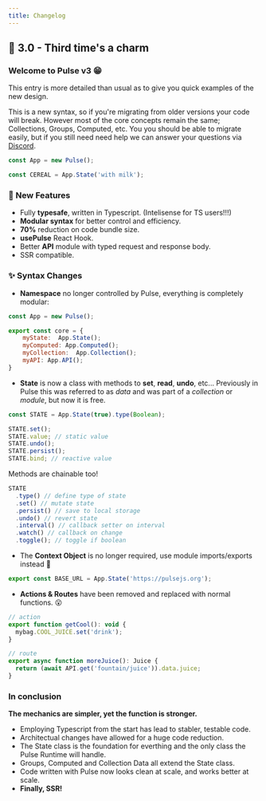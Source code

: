 ```yaml
---
title: Changelog
---
```


## :star2: 3.0 - Third time's a charm

### **Welcome to Pulse v3** :grin:

This entry is more detailed than usual as to give you quick examples of the new design.

This is a new syntax, so if you're migrating from older versions your code will break. However most of the core concepts remain the same; Collections, Groups, Computed, etc. You you should be able to migrate easily, but if you still need need help we can answer your questions via [Discord](https://discord.gg/2ranK7j).

```js
const App = new Pulse();

const CEREAL = App.State('with milk');
```

### :gem: New Features

- Fully **typesafe**, written in Typescript. (Intelisense for TS users!!!)
- **Modular syntax** for better control and efficiency.
- **70%** reduction on code bundle size.
- **usePulse** React Hook.
- Better **API** module with typed request and response body.
- SSR compatible.

### :sparkles: Syntax Changes

- **Namespace** no longer controlled by Pulse, everything is completely modular:

```js
const App = new Pulse();

export const core = {
    myState:  App.State();
    myComputed: App.Computed();
    myCollection:  App.Collection();
    myAPI: App.API();
}
```

- **State** is now a class with methods to **set**, **read**, **undo**, etc... Previously in Pulse this was referred to as _data_ and was part of a _collection_ or _module_, but now it is free.

```js
const STATE = App.State(true).type(Boolean);

STATE.set();
STATE.value; // static value
STATE.undo();
STATE.persist();
STATE.bind; // reactive value
```

Methods are chainable too!

```js
STATE
  .type() // define type of state
  .set() // mutate state
  .persist() // save to local storage
  .undo() // revert state
  .interval() // callback setter on interval
  .watch() // callback on change
  .toggle(); // toggle if boolean
```

- The **Context Object** is no longer required, use module imports/exports instead :tada:

```js
export const BASE_URL = App.State('https://pulsejs.org');
```

- **Actions & Routes** have been removed and replaced with normal functions. :open_mouth:

```js
// action
export function getCool(): void {
  mybag.COOL_JUICE.set('drink');
}

// route
export async function moreJuice(): Juice {
  return (await API.get('fountain/juice')).data.juice;
}
```

### In conclusion

**The mechanics are simpler, yet the function is stronger.**

- Employing Typescript from the start has lead to stabler, testable code.
- Architectual changes have allowed for a huge code reduction.
- The State class is the foundation for everthing and the only class the Pulse Runtime will handle.
- Groups, Computed and Collection Data all extend the State class.
- Code written with Pulse now looks clean at scale, and works better at scale.
- **Finally, SSR!**

